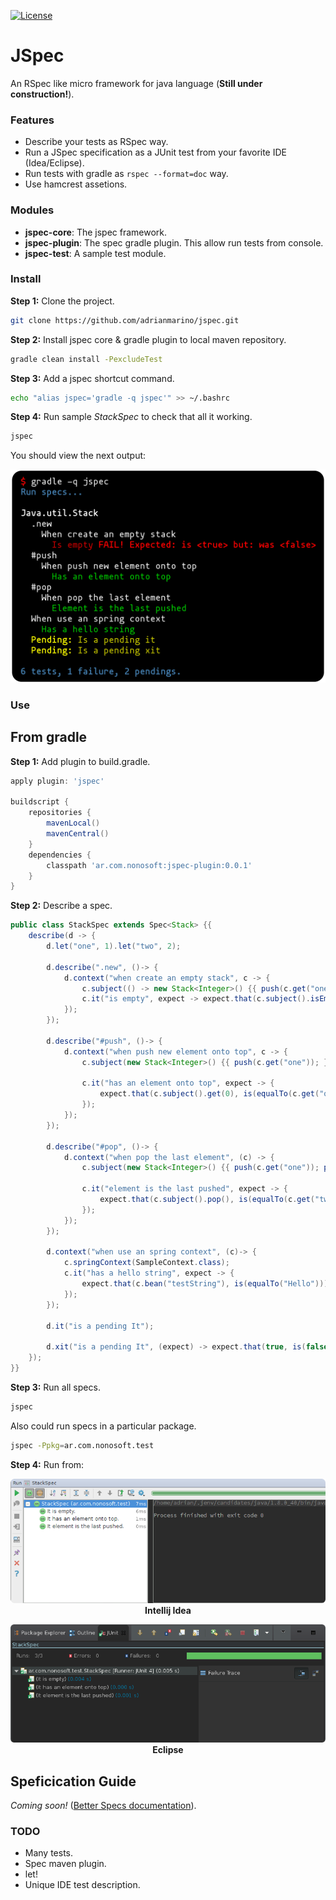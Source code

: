 [![License](http://img.shields.io/:license-mit-blue.svg)](http://badges.mit-license.org)

# JSpec

An RSpec like micro framework for java language (**Still under construction!**).

### Features

* Describe your tests as RSpec way.
* Run a JSpec specification as a JUnit test from your favorite IDE (Idea/Eclipse).
* Run tests with gradle as ``` rspec --format=doc ``` way.
* Use hamcrest assetions.

### Modules

* **jspec-core**: The jspec framework.
* **jspec-plugin**: The spec gradle plugin. This allow run tests from console.
* **jspec-test**: A sample test module.

### Install

**Step 1:** Clone the project.
```bash
git clone https://github.com/adrianmarino/jspec.git
```

**Step 2:** Install jspec core & gradle plugin to local maven repository.
```bash
gradle clean install -PexcludeTest
```

**Step 3:** Add a jspec shortcut command.
```bash
echo "alias jspec='gradle -q jspec'" >> ~/.bashrc
```

**Step 4:** Run sample _StackSpec_ to check that all it working.
```bash
jspec
```
You should view the next output:

<p align="center">
    <img src="https://raw.githubusercontent.com/adrianmarino/jspec/master/jspec-test/console.png" width="560">
</p>

### Use

## From gradle

**Step 1:** Add plugin to build.gradle.
```groovy
apply plugin: 'jspec'

buildscript {
	repositories {
		mavenLocal()
		mavenCentral()
	}
	dependencies {
		classpath 'ar.com.nonosoft:jspec-plugin:0.0.1'
	}
}
```

**Step 2:** Describe a spec.

```java
public class StackSpec extends Spec<Stack> {{
	describe(d -> {
		d.let("one", 1).let("two", 2);

		d.describe(".new", ()-> {
			d.context("when create an empty stack", c -> {
                c.subject(() -> new Stack<Integer>() {{ push(c.get("one")); }});
				c.it("is empty", expect -> expect.that(c.subject().isEmpty(), is(true)));
			});
		});

		d.describe("#push", ()-> {
			d.context("when push new element onto top", c -> {
				c.subject(new Stack<Integer>() {{ push(c.get("one")); }});

				c.it("has an element onto top", expect -> {
					expect.that(c.subject().get(0), is(equalTo(c.get("one"))));
				});
			});
		});

		d.describe("#pop", ()-> {
			d.context("when pop the last element", (c) -> {
				c.subject(new Stack<Integer>() {{ push(c.get("one")); push(c.get("two")); }});

				c.it("element is the last pushed", expect -> {
					expect.that(c.subject().pop(), is(equalTo(c.get("two"))));
				});
			});
		});

		d.context("when use an spring context", (c)-> {
			c.springContext(SampleContext.class);
			c.it("has a hello string", expect -> {
                expect.that(c.bean("testString"), is(equalTo("Hello")));
            });
		});
		
		d.it("is a pending It");
		
		d.xit("is a pending It", (expect) -> expect.that(true, is(false)));
	});
}}
```

**Step 3:** Run all specs.
```bash
jspec
```

Also could run specs in a particular package.
```bash
jspec -Ppkg=ar.com.nonosoft.test
```

**Step 4:** Run from:

<p align="center">
  <img src="https://raw.githubusercontent.com/adrianmarino/jspec/master/jspec-test/idea.png"><br>
  <b>Intellij Idea</b>
</p>

<p align="center">
  <img src="https://raw.githubusercontent.com/adrianmarino/jspec/master/jspec-test/eclipse.png"><br>
  <b>Eclipse</b>
</p>

## Speficication Guide

 _Coming soon!_ (<a href="http://betterspecs.org">Better Specs documentation</a>).


### TODO

* Many tests.
* Spec maven plugin.
* let!
* Unique IDE test description.
